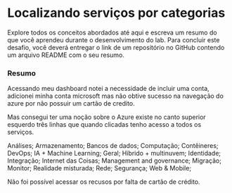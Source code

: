 # Localizando serviços por categorias
Explore todos os conceitos abordados até aqui e escreva um resumo do que você aprendeu durante o desenvolvimento do lab. Para concluir este desafio, você deverá entregar o link de um repositório no GitHub contendo um arquivo README com o seu resumo.

### Resumo

Acessando meu dashboard notei a necessidade de incluir uma conta, adicionei minha conta microsoft mas não obtive sucesso na navegação do azure por não possuir um cartão de credito. 

Mas consegui ter uma noção sobre o Azure existe no canto superior esquerdo três linhas que quando clicadas tenho acesso a todos os serviços.

Análises;
Armazenamento;
Bancos de dados;
Computação;
Contêineres;
DevOps;
IA + Machine Learning;
Geral;
Híbrido + multinuvem;
Identidade;
Integração;
Internet das Coisas;
Management and governance;
Migração;
Monitor;
Realidade misturada;
Rede;
Segurança;
Web & Mobile;

Não foi possível acessar os recusos por falta de cartão de crédito.

